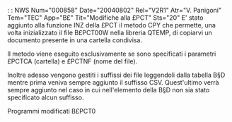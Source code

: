  :  : NWS Num="000858" Date="20040802" Rel="V2R1" Atr="V. Panigoni" Tem="TEC" App="B£" Tit="Modifiche alla £PCT" Sts="20"
E' stato aggiunto alla funzione INZ della £PCT il metodo CPY che permette, una volta inizializzato
il file B£PCT00W nella libreria QTEMP, di copiarvi un documento presente in una cartella condivisa.

Il metodo viene eseguito esclusivamente se sono specificati i parametri £PCTCA (cartella) e £PCTNF (nome del file).

Inoltre adesso vengono gestiti i suffissi dei file leggendoli dalla tabella B§D mentre prima veniva sempre aggiunto il suffisso CSV. Quest'ultimo verrà sempre aggiunto nel caso in cui nell'elemento della B§D non sia stato specificato alcun suffisso.

Programmi modificati
B£PCT0

